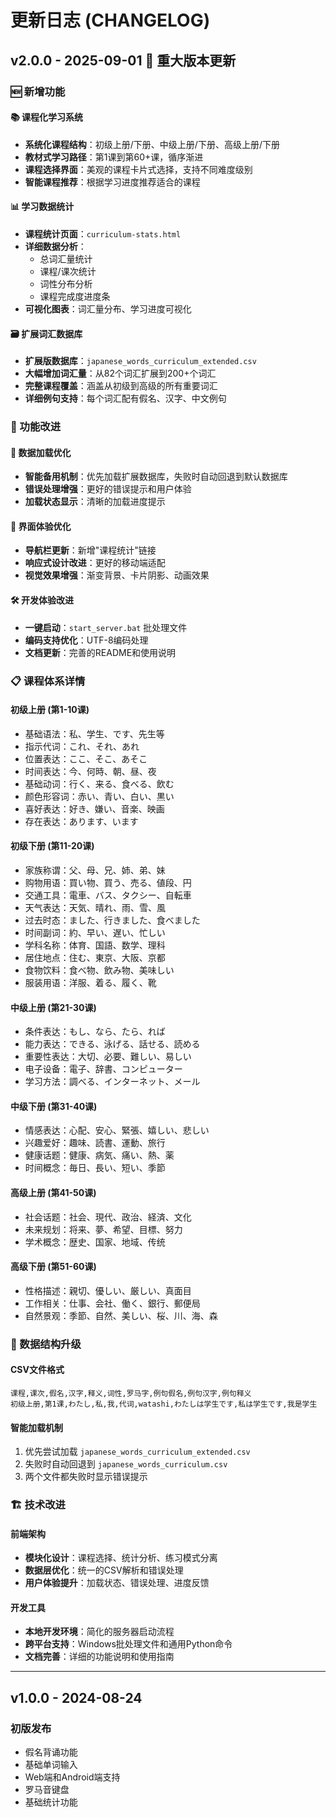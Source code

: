 # 更新日志 (CHANGELOG)

## v2.0.0 - 2025-09-01 🎉 重大版本更新

### 🆕 新增功能

#### 📚 课程化学习系统
- **系统化课程结构**：初级上册/下册、中级上册/下册、高级上册/下册
- **教材式学习路径**：第1课到第60+课，循序渐进
- **课程选择界面**：美观的课程卡片式选择，支持不同难度级别
- **智能课程推荐**：根据学习进度推荐适合的课程

#### 📊 学习数据统计
- **课程统计页面**：`curriculum-stats.html`
- **详细数据分析**：
  - 总词汇量统计
  - 课程/课次统计
  - 词性分布分析
  - 课程完成度进度条
- **可视化图表**：词汇量分布、学习进度可视化

#### 🗃️ 扩展词汇数据库
- **扩展版数据库**：`japanese_words_curriculum_extended.csv`
- **大幅增加词汇量**：从82个词汇扩展到200+个词汇
- **完整课程覆盖**：涵盖从初级到高级的所有重要词汇
- **详细例句支持**：每个词汇配有假名、汉字、中文例句

### 🔧 功能改进

#### 💾 数据加载优化
- **智能备用机制**：优先加载扩展数据库，失败时自动回退到默认数据库
- **错误处理增强**：更好的错误提示和用户体验
- **加载状态显示**：清晰的加载进度提示

#### 🎨 界面体验优化
- **导航栏更新**：新增"课程统计"链接
- **响应式设计改进**：更好的移动端适配
- **视觉效果增强**：渐变背景、卡片阴影、动画效果

#### 🛠️ 开发体验改进
- **一键启动**：`start_server.bat` 批处理文件
- **编码支持优化**：UTF-8编码处理
- **文档更新**：完善的README和使用说明

### 📋 课程体系详情

#### 初级上册 (第1-10课)
- 基础语法：私、学生、です、先生等
- 指示代词：これ、それ、あれ
- 位置表达：ここ、そこ、あそこ
- 时间表达：今、何時、朝、昼、夜
- 基础动词：行く、来る、食べる、飲む
- 颜色形容词：赤い、青い、白い、黒い
- 喜好表达：好き、嫌い、音楽、映画
- 存在表达：あります、います

#### 初级下册 (第11-20课)
- 家族称谓：父、母、兄、姉、弟、妹
- 购物用语：買い物、買う、売る、値段、円
- 交通工具：電車、バス、タクシー、自転車
- 天气表达：天気、晴れ、雨、雪、風
- 过去时态：ました、行きました、食べました
- 时间副词：約、早い、遅い、忙しい
- 学科名称：体育、国語、数学、理科
- 居住地点：住む、東京、大阪、京都
- 食物饮料：食べ物、飲み物、美味しい
- 服装用语：洋服、着る、履く、靴

#### 中级上册 (第21-30课)
- 条件表达：もし、なら、たら、れば
- 能力表达：できる、泳げる、話せる、読める
- 重要性表达：大切、必要、難しい、易しい
- 电子设备：電子、辞書、コンピューター
- 学习方法：調べる、インターネット、メール

#### 中级下册 (第31-40课)
- 情感表达：心配、安心、緊張、嬉しい、悲しい
- 兴趣爱好：趣味、読書、運動、旅行
- 健康话题：健康、病気、痛い、熱、薬
- 时间概念：毎日、長い、短い、季節

#### 高级上册 (第41-50课)
- 社会话题：社会、現代、政治、経済、文化
- 未来规划：将来、夢、希望、目標、努力
- 学术概念：歴史、国家、地域、传统

#### 高级下册 (第51-60课)
- 性格描述：親切、優しい、厳しい、真面目
- 工作相关：仕事、会社、働く、銀行、郵便局
- 自然景观：季節、自然、美しい、桜、川、海、森

### 🔄 数据结构升级

#### CSV文件格式
```csv
课程,课次,假名,汉字,释义,词性,罗马字,例句假名,例句汉字,例句释义
初级上册,第1课,わたし,私,我,代词,watashi,わたしは学生です,私は学生です,我是学生
```

#### 智能加载机制
1. 优先尝试加载 `japanese_words_curriculum_extended.csv`
2. 失败时自动回退到 `japanese_words_curriculum.csv`
3. 两个文件都失败时显示错误提示

### 🏗️ 技术改进

#### 前端架构
- **模块化设计**：课程选择、统计分析、练习模式分离
- **数据层优化**：统一的CSV解析和错误处理
- **用户体验提升**：加载状态、错误处理、进度反馈

#### 开发工具
- **本地开发环境**：简化的服务器启动流程
- **跨平台支持**：Windows批处理文件和通用Python命令
- **文档完善**：详细的功能说明和使用指南

---

## v1.0.0 - 2024-08-24

### 初版发布
- 假名背诵功能
- 基础单词输入
- Web端和Android端支持
- 罗马音键盘
- 基础统计功能

